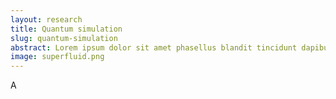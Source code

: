 ```yaml
---
layout: research
title: Quantum simulation
slug: quantum-simulation
abstract: Lorem ipsum dolor sit amet phasellus blandit tincidunt dapibus tellus. Quis sodales condimentum orci do at platea eiusmod adipiscing. Quisque euismod risus maecenas augue eros enim vulputate justo dictum ultricies fermentum posuere tempor nullam. Nisl eu dictumst risus at fames adipiscing aenean dictum urna. Aenean non integer vulputate tortor proin ultrices leo tempor tellus curabitur auctor enim.
image: superfluid.png
---
```


A